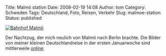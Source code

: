 Title: Malmö station
Date: 2008-02-19 14:08
Author: tom
Category: Schweden
Tags: Deutschland, Foto, Reisen, Verkehr
Slug: malmoe-station
Status: published

[![Bahnhof
Malmö](/pic/malmostn_s.jpg "Bahnhof Malmö")](/pic/malmostn_l.jpg)

Der Nachtzug, der mich neulich von Malmö nach Berlin brachte. Die Bilder
von meiner kleinen Deutschlandreise in der ersten Januarwoche sind
mittlerweile
[online](http://thomasmarquart.net/gallery/DlandJan08/index.html).

